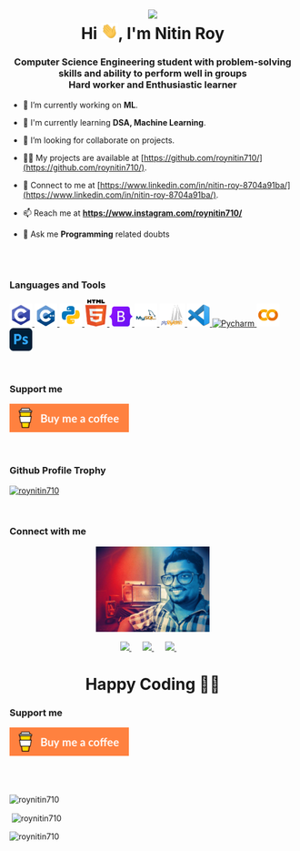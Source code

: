 <!--
**roynitin710/roynitin710** is a ✨ _special_ ✨ repository because its `README.md` (this file) appears on your GitHub profile.

Here are some ideas to get you started:

- 🔭 I’m currently working on ...
- 🌱 I’m currently learning ...
- 👯 I’m looking to collaborate on ...
- 🤔 I’m looking for help with ...
- 💬 Ask me about ...
- 📫 How to reach me: ...
- 😄 Pronouns: ...
- ⚡ Fun fact: ...
-->

<h1 align="center">
  <img src="img/Contra-Internet-Top.gif" width="200"> <br>
  Hi <img src="img/Hi.gif" width="30px">, I'm Nitin Roy
</h1>

<h3 align="center">
  <p>
    Computer Science Engineering student with problem-solving skills and ability to perform well in groups
    <br>
    Hard worker and Enthusiastic learner
  </p>
</h3>


- 🔭 I’m currently working on **ML**.

- 🌱 I'm currently learning **DSA, Machine Learning**.

- 👯 I’m looking for collaborate on projects.

- 👨‍💻 My projects are available at [https://github.com/roynitin710/](https://github.com/roynitin710/).

- 📝 Connect to me at
[https://www.linkedin.com/in/nitin-roy-8704a91ba/](https://www.linkedin.com/in/nitin-roy-8704a91ba/).

- 📫 Reach me at **https://www.instagram.com/roynitin710/**

- 💬 Ask me **Programming** related doubts

<br><br>

<h3 align="left">Languages and Tools</h3>
<p align="left">
  <a href="https://www.programiz.com/c-programming" target="_blank">
    <img src="img/c_icon.png" alt="C" width="40" height="40">
  </a>
  <a href="https://www.programiz.com/cpp-programming" target="_blank">
    <img src="img/cpp_icon.png" alt="C++" width="40" height="40">
  </a>
  <a href="https://www.python.org" target="_blank">
    <img src="img/python_icon.png" alt="Python" width="40" height="40">
  </a>
  <a href="https://html.com/" target="_blank">
    <img src="img/HTML5_icon.gif" alt="HTML" width="40" height="47">
  </a>
  <a href="https://getbootstrap.com/" target="_blank">
    <img src="img/bootstrap_icon.png" alt="Bootstrap" width="40" height="35">
  </a>
  <a href="https://www.mysql.com/" target="_blank">
    <img src="img/MySQL_icon.png" alt="MySQL" width="40" height="40">
  </a>  
  <a href="https://www.phpmyadmin.net/" target="_blank">
    <img src="img/phpMyAdmin_icon.png" alt="phpMyAdmin" width="45" height="40">
  </a>
  <a href="https://code.visualstudio.com/" target="_blank">
    <img src="img/vscode_icon.png" alt="VS Code" width="40" height="40">
  </a>
  <a href="https://www.jetbrains.com/pycharm/" target="_blank">
    <img src="img/pycharm_icon.ico" alt="Pycharm" width="40" height="40">
  </a>
  <a href="https://colab.research.google.com/notebooks/intro.ipynb" target="_blank">
    <img src="img/googlecolab_icon.png" alt="Google Colab" width="40" height="40">
  </a>
  <a href="https://www.photoshop.com/en/" target="_blank">
    <img src="img/photoshop_icon.png" alt="Photoshop" width="40" height="40">
  </a>
</p>

<br>

<p>
<h3>Support me</h3>
<a href="https://www.buymeacoffee.com/nitinroy">
  <img src="img/buymeacoffee.png" height="50" width="210" alt="">
</a>
</p>

<br>

<h3>Github Profile Trophy</h3>
<p align="left">
  <a href="https://github.com/ryo-ma/github-profile-trophy">
    <img src="https://github-profile-trophy.vercel.app/?username=roynitin710" alt="roynitin710">
  </a>
</p>

<br>

<h3 align="left">Connect with me</h3>
<p align="center">
  <a href="https://github.com/roynitin710">
    <img src="img/me.jpg" width=200px height=150px>
  </a>
</p>
<p align="center">
  <a target="_blank" href="https://www.linkedin.com/in/nitin-roy-8704a91ba/">
    <img src="https://img.shields.io/badge/linkedin-%230077B5.svg?style=for-the-badge&logo=linkedin&logoColor=white">
  </a>&nbsp;&nbsp;&nbsp;&nbsp;
  <a href="mailto:nitin.roy@uem.edu.in?subject=Hello%20(your name),%20From%20Github">
    <img src="https://img.shields.io/badge/gmail-%23D14836.svg?&style=for-the-badge&logo=gmail&logoColor=white">
  </a>&nbsp;&nbsp;&nbsp;&nbsp;
  <a target="_blank" href="https://twitter.com/">
    <img src="https://img.shields.io/badge/twitter-%231DA1F2.svg?&style=for-the-badge&logo=twitter&logoColor=white">
  </a>&nbsp;&nbsp;&nbsp;&nbsp;
</p>

<h1 align=center>Happy Coding 👨‍💻</h1>

<h3 align="left">Support me</h3>
<p>
  <a href="https://www.buymeacoffee.com/nitinroy">
    <img align="left" src="img/buymeacoffee.png" height="50" width="210"
      alt="(+91)7980913713">
  </a>
</p>

<br><br><br><br><br><br>

<p>
  <img align="center" src="https://github-readme-stats.vercel.app/api/top-langs?username=roynitin710&show_icons=true&locale=en&layout=compact" alt="roynitin710">
</p>

<p>&nbsp;<img align="center"
    src="https://github-readme-stats.vercel.app/api?username=roynitin710&show_icons=true&locale=en" alt="roynitin710" />
</p>

<p><img align="center" src="https://github-readme-streak-stats.herokuapp.com/?user=roynitin710&" alt="roynitin710" /></p>
